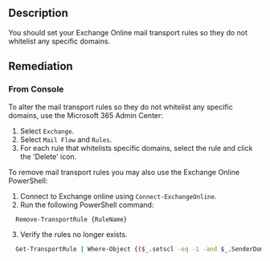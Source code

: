 ## Description

You should set your Exchange Online mail transport rules so they do not whitelist any specific domains.

## Remediation

### From Console

To alter the mail transport rules so they do not whitelist any specific domains, use the Microsoft 365 Admin Center:

1. Select `Exchange`.
2. Select `Mail Flow` and `Rules`.
3. For each rule that whitelists specific domains, select the rule and click the 'Delete' icon.

To remove mail transport rules you may also use the Exchange Online PowerShell:

1. Connect to Exchange online using `Connect-ExchangeOnline`.
2. Run the following PowerShell command:

```bash
  Remove-TransportRule {RuleName}
```
3. Verify the rules no longer exists.

```bash
  Get-TransportRule | Where-Object {($_.setscl -eq -1 -and $_.SenderDomainIs - ne $null)} | ft Name,SenderDomainIs
```